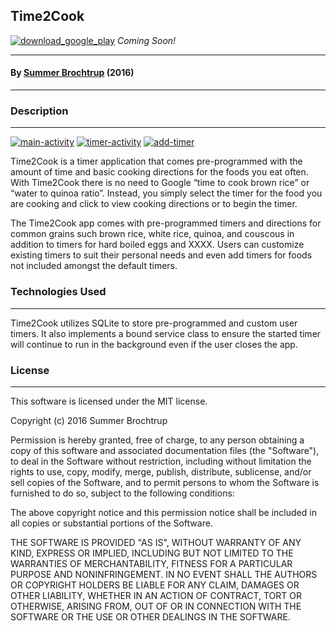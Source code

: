 ## Time2Cook

[![download_google_play](https://owncloud.org/wp-content/themes/owncloudorgnew/assets/img/clients/buttons/googleplay.png)](inktogoogleplay) _Coming Soon!_

---

#### By [Summer Brochtrup](linkedin) (2016)

---

### Description

---

[![main-activity](imageurl)](playstoreurl) [![timer-activity](imageurl)](playstoreurl) [![add-timer](imageurl)](playstoreurl)

Time2Cook is a timer application that comes pre-programmed with the amount of time and basic cooking directions for the foods you eat often. With Time2Cook there is no need to Google “time to cook brown rice” or “water to quinoa ratio”. Instead, you simply select the timer for the food you are cooking and click to view cooking directions or to begin the timer.

The Time2Cook app comes with pre-programmed timers and directions for common grains such brown rice, white rice, quinoa, and couscous in addition to timers for hard boiled eggs and XXXX. Users can customize existing timers to suit their personal needs and even add timers for foods not included amongst the default timers.

### Technologies Used

---

Time2Cook utilizes SQLite to store pre-programmed and custom user timers. It also implements a bound service class to ensure the started timer will continue to run in the background even if the user closes the app.

### License

---

This software is licensed under the MIT license.

Copyright (c) 2016 Summer Brochtrup

Permission is hereby granted, free of charge, to any person obtaining a copy of this software and associated documentation files (the "Software"), to deal in the Software without restriction, including without limitation the rights to use, copy, modify, merge, publish, distribute, sublicense, and/or sell copies of the Software, and to permit persons to whom the Software is furnished to do so, subject to the following conditions:

The above copyright notice and this permission notice shall be included in all copies or substantial portions of the Software.

THE SOFTWARE IS PROVIDED "AS IS", WITHOUT WARRANTY OF ANY KIND, EXPRESS OR IMPLIED, INCLUDING BUT NOT LIMITED TO THE WARRANTIES OF MERCHANTABILITY, FITNESS FOR A PARTICULAR PURPOSE AND NONINFRINGEMENT. IN NO EVENT SHALL THE AUTHORS OR COPYRIGHT HOLDERS BE LIABLE FOR ANY CLAIM, DAMAGES OR OTHER LIABILITY, WHETHER IN AN ACTION OF CONTRACT, TORT OR OTHERWISE, ARISING FROM, OUT OF OR IN CONNECTION WITH THE SOFTWARE OR THE USE OR OTHER DEALINGS IN THE SOFTWARE.